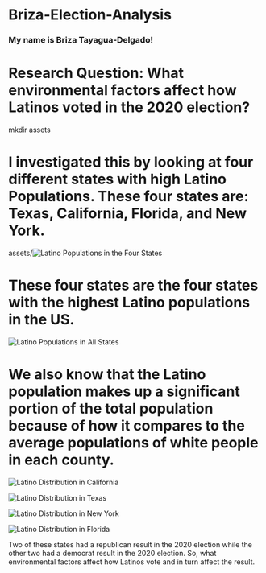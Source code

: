 # Briza-Election-Analysis
### My name is Briza Tayagua-Delgado!

# **Research Question**: What environmental factors affect how Latinos voted in the 2020 election?
mkdir assets
# I investigated this by looking at four different states with high Latino Populations. These four states are: Texas, California, Florida, and New York. 

assets/![Latino Populations in the Four States](<img width="642" alt="Latpopin4" src="https://github.com/user-attachments/assets/8606d20d-d3b7-48e5-8a09-076b796f8ffa" />)

# These four states are the four states with the highest Latino populations in the US. 

![Latino Populations in All States](LatPopAll.png)

# We also know that the Latino population makes up a significant portion of the total population because of how it compares to the average populations of white people in each county. 

![Latino Distribution in California](MDSTpics/HisDisCal.png)

![Latino Distribution in Texas](MDSTpics/HisDisTex.png)

![Latino Distribution in New York](MDSTpics/HisDisNew.png)

![Latino Distribution in Florida](MDSTpics/HisDisFlo.png)

Two of these states had a republican result in the 2020 election while the other two had a democrat result in the 2020 election. So, what environmental factors affect how Latinos vote and in turn affect the result. 
